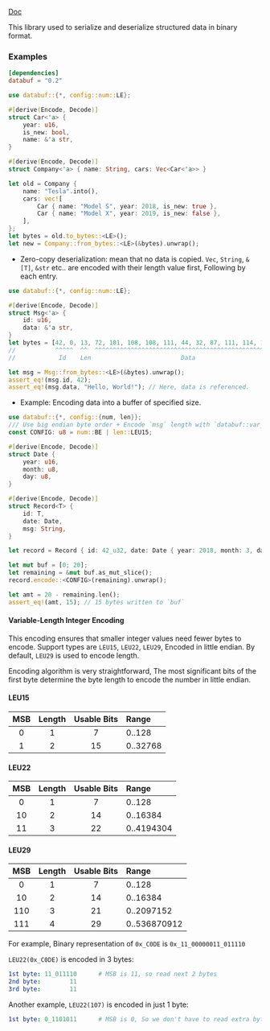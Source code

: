 [Doc](https://docs.rs/databuf/)

This library used to serialize and deserialize structured data in binary format.

### Examples

```toml
[dependencies]
databuf = "0.2"
```

```rust
use databuf::{*, config::num::LE};

#[derive(Encode, Decode)]
struct Car<'a> {
    year: u16,
    is_new: bool,
    name: &'a str,
}

#[derive(Encode, Decode)]
struct Company<'a> { name: String, cars: Vec<Car<'a>> }

let old = Company {
    name: "Tesla".into(),
    cars: vec![
        Car { name: "Model S", year: 2018, is_new: true },
        Car { name: "Model X", year: 2019, is_new: false },
    ],
};
let bytes = old.to_bytes::<LE>();
let new = Company::from_bytes::<LE>(&bytes).unwrap();
```

- Zero-copy deserialization: mean that no data is copied. `Vec`, `String`, `&[T]`, `&str` etc.. are encoded with their length value first, Following by each entry.
    
```rust
use databuf::{*, config::num::LE};

#[derive(Encode, Decode)]
struct Msg<'a> {
    id: u16,
    data: &'a str,
}
let bytes = [42, 0, 13, 72, 101, 108, 108, 111, 44, 32, 87, 111, 114, 108, 100, 33];
//           ^^^^^  ^^  ^^^^^^^^^^^^^^^^^^^^^^^^^^^^^^^^^^^^^^^^^^^^^^^^^^^^^^^^^^
//            Id    Len                         Data

let msg = Msg::from_bytes::<LE>(&bytes).unwrap();
assert_eq!(msg.id, 42);
assert_eq!(msg.data, "Hello, World!"); // Here, data is referenced.
```

- Example: Encoding data into a buffer of specified size.

```rust
use databuf::{*, config::{num, len}};
/// Use big endian byte order + Encode `msg` length with `databuf::var_int::LEU15` 
const CONFIG: u8 = num::BE | len::LEU15;

#[derive(Encode, Decode)]
struct Date {
    year: u16,
    month: u8,
    day: u8,
}

#[derive(Encode, Decode)]
struct Record<T> {
    id: T,
    date: Date,
    msg: String,
}

let record = Record { id: 42_u32, date: Date { year: 2018, month: 3, day: 7 }, msg: "Hello!".into() };

let mut buf = [0; 20];
let remaining = &mut buf.as_mut_slice();
record.encode::<CONFIG>(remaining).unwrap();

let amt = 20 - remaining.len();
assert_eq!(amt, 15); // 15 bytes written to `buf`
```

#### Variable-Length Integer Encoding

This encoding ensures that smaller integer values need fewer bytes to encode. Support types are `LEU15`, `LEU22`, `LEU29`, Encoded in little endian.
By default, `LEU29` is used to encode length.
 
Encoding algorithm is very straightforward,
The most significant bits of the first byte determine the byte length to encode the number in little endian.

#### LEU15

|  MSB  | Length | Usable Bits | Range    |
| :---: | :----: | :---------: | :------- |
|   0   |   1    |      7      | 0..128   |
|   1   |   2    |     15      | 0..32768 |

#### LEU22

|  MSB  | Length | Usable Bits | Range      |
| :---: | :----: | :---------: | :--------- |
|   0   |   1    |      7      | 0..128     |
|  10   |   2    |     14      | 0..16384   |
|  11   |   3    |     22      | 0..4194304 |

#### LEU29

|  MSB   | Length | Usable Bits | Range        |
| :---:  | :----: | :---------: | :----------- |
|  0     |   1    |      7      | 0..128       |
|  10    |   2    |     14      | 0..16384     |
|  110   |   3    |     21      | 0..2097152   |
|  111   |   4    |     29      | 0..536870912 |

 
For example, Binary representation of `0x_C0DE` is `0x_11_00000011_011110`
 
`LEU22(0x_C0DE)` is encoded in 3 bytes:
 
```yml
1st byte: 11_011110      # MSB is 11, so read next 2 bytes
2nd byte:        11
3rd byte:        11
```

Another example, `LEU22(107)` is encoded in just 1 byte:

```yml
1st byte: 0_1101011      # MSB is 0, So we don't have to read extra bytes.
```